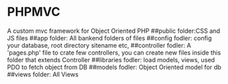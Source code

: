 # PHPMVC
A custom mvc framework for Object Oriented PHP
##public folder:CSS and JS files
##app folder: All bankend folders of files
##config fodler: config your database, root directory sitename etc,
##controller fodler: A 'pages.php' file to crate few controllers, you can create new files inside this folder that extends Controller
##libraries fodler: load models, views, used PDO to fetch object from DB
##models fodler: Object Oriented model for db
##views folder: All Views


